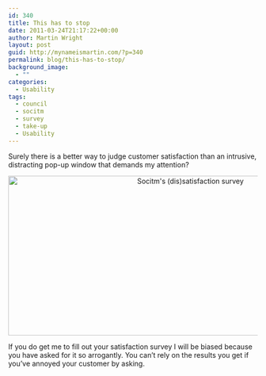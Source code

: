 ```yaml
---
id: 340
title: This has to stop
date: 2011-03-24T21:17:22+00:00
author: Martin Wright
layout: post
guid: http://mynameismartin.com/?p=340
permalink: blog/this-has-to-stop/
background_image:
  - ""
categories:
  - Usability
tags:
  - council
  - socitm
  - survey
  - take-up
  - Usability
---
```

<p style="text-align: left;">
  Surely there is a better way to judge customer satisfaction than an intrusive, distracting pop-up window that demands my attention?
</p>

<p style="text-align: center;">
  <img class="size-full wp-image-341 aligncenter" title="soctim-dissatisfaction" alt="Socitm's (dis)satisfaction survey" src="http://mynameismartin.com/blog/wp-content/uploads/2011/03/soctim-dissatisfaction.jpg" width="720" height="322" srcset="http://mynameismartin.com/blog/wp-content/uploads/2011/03/soctim-dissatisfaction.jpg 720w, http://mynameismartin.com/blog/wp-content/uploads/2011/03/soctim-dissatisfaction-300x134.jpg 300w" sizes="(max-width: 720px) 100vw, 720px" />
</p>

<p style="text-align: left;">
  If you do get me to fill out your satisfaction survey I will be biased because you have asked for it so arrogantly. You can&#8217;t rely on the results you get if you&#8217;ve annoyed your customer by asking.
</p>